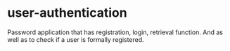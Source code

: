 # user-authentication
Password application that has registration, login, retrieval function. And as well as to check if a user is formally registered.
